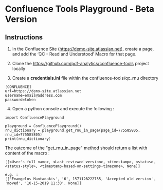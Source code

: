 # Confluence Tools Playground - Beta Version

## Instructions


1. In the Confluence Site (https://demo-site.atlassian.net), create a page, and add the 
   ‘QC - Read and Understood’ Macro for that page.

2. Clone the https://github.com/pdf-analytics/confluence-tools project locally

3. Create a **credentials.ini** file within the confluence-tools/qc_rnu directory

```
[CONFLUENCE]
url=https://demo-site.atlassian.net
username=email@address.com
password=token
```

4. Open a python console and execute the following :

```
import ConfluencePlayground 

playground = ConfluencePlayground()
rnu_dictionary = playground.get_rnu_in_page(page_id=775585805, rnu_id=775585805)
print(rnu_dictionary)

```

The outcome of the "get_rnu_in_page" method should return a list with content of the macro :

```
[[<User's full name>, <Last reviewed version>, <timestamp>, <status>, <status-style>, <timestamp-based-on-settings-timezone>, None]]

e.g. :
[['Evangelos Mantadakis', '6', 1571128222755, 'Accepted old version', 'moved', '10-15-2019 11:30', None]]

```
